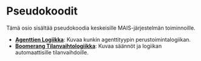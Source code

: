 # Pseudokoodit

Tämä osio sisältää pseudokoodia keskeisille MAIS-järjestelmän toiminnoille.

* **[Agenttien Logiikka](agent_logic.md)**: Kuvaa kunkin agenttityypin perustoimintalogiikan.
* **[Boomerang Tilanvaihtologiikka](boomerang_logic.md)**: Kuvaa säännöt ja logiikan automaattisille tilanvaihdoille.